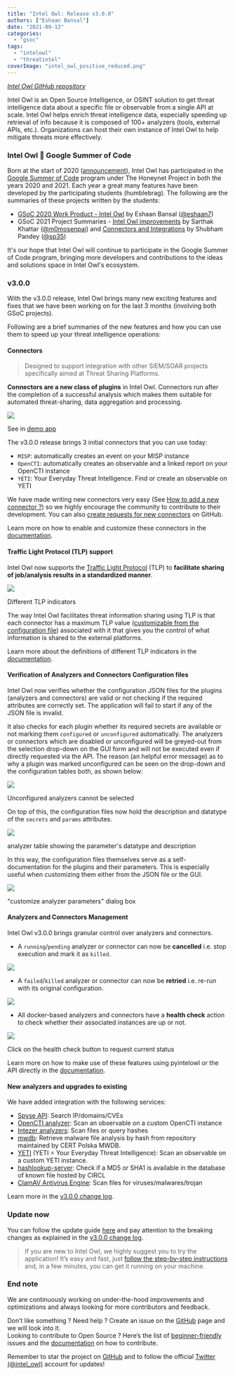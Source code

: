 ```yaml
---
title: "Intel Owl: Release v3.0.0"
authors: ["Eshaan Bansal"]
date: "2021-09-13"
categories: 
  - "gsoc"
tags: 
  - "intelowl"
  - "threatintel"
coverImage: "intel_owl_positive_reduced.png"
---
```


_[Intel Owl GitHub repository](https://github.com/intelowlproject/IntelOwl/)_

Intel Owl is an Open Source Intelligence, or OSINT solution to get threat intelligence data about a specific file or observable from a single API at scale. Intel Owl helps enrich threat intelligence data, especially speeding up retrieval of info because it is composed of 100+ analyzers (tools, external APIs, etc.). Organizations can host their own instance of Intel Owl to help mitigate threats more effectively.

### Intel Owl 🤝 Google Summer of Code

Born at the start of 2020 ([announcement](https://www.certego.net/en/news/new-year-new-tool-intel-owl/)), Intel Owl has participated in the [Google Summer of Code](https://summerofcode.withgoogle.com/) program under The Honeynet Project in both the years 2020 and 2021. Each year a great many features have been developed by the participating students (humblebrag). The following are the summaries of these projects written by the students:

- [GSoC 2020 Work Product - Intel Owl](https://www.honeynet.org/2020/08/26/gsoc-2020-work-product%e2%80%8a-%e2%80%8aintel-owl/) by Eshaan Bansal ([@eshaan7](https://github.com/eshaan7))
- GSoC 2021 Project Summaries - [Intel Owl improvements](https://www.honeynet.org/2021/08/20/gsoc-2021-project-summary-intelowl-improvements/) by Sarthak Khattar ([@m0mosenpai](https://github.com/m0mosenpai)) and [Connectors and Integrations](https://www.honeynet.org/2021/08/20/gsoc-2021-project-summary-intelowl-connectors-manager-and-integrations/) by Shubham Pandey ([@sp35](https://github.com/sp35))

It's our hope that Intel Owl will continue to participate in the Google Summer of Code program, bringing more developers and contributions to the ideas and solutions space in Intel Owl's ecosystem.

### v3.0.0

With the v3.0.0 release, Intel Owl brings many new exciting features and fixes that we have been working on for the last 3 months (involving both GSoC projects).

Following are a brief summaries of the new features and how you can use them to speed up your threat intelligence operations:

#### Connectors

> Designed to support integration with other SIEM/SOAR projects specifically aimed at Threat Sharing Platforms.

**Connectors are a new class of plugins** in Intel Owl. Connectors run after the completion of a successful analysis which makes them suitable for automated threat-sharing, data aggregation and processing.

![](images/MYJMXfj.gif)

See in [demo app](https://intelowlclient.firebaseapp.com/pages/scan/result/2)

The v3.0.0 release brings 3 initial connectors that you can use today:

- `MISP`: automatically creates an event on your MISP instance
- `OpenCTI`: automatically creates an observable and a linked report on your OpenCTI instance
- `YETI`: Your Everyday Threat Intelligence. Find or create an observable on YETI

We have made writing new connectors very easy (See [How to add a new connector ?](https://intelowl.readthedocs.io/en/develop/Contribute.html#how-to-add-a-new-connector)) so we highly encourage the community to contribute to their development. You can also [create requests for new connectors](https://github.com/intelowlproject/IntelOwl/issues/new?labels=new_connector,needs%20approval) on GitHub.

Learn more on how to enable and customize these connectors in the [documentation](https://intelowl.readthedocs.io/en/master/Usage.html#connectors-customization).

#### Traffic Light Protocol (TLP) support

Intel Owl now supports the [Traffic Light Protocol](https://en.wikipedia.org/wiki/Traffic_Light_Protocol) (TLP) to **facilitate sharing of job/analysis results in a standardized manner**.

![](images/pf1WHnn.png)

Different TLP indicators

The way Intel Owl facilitates threat information sharing using TLP is that each connector has a maximum TLP value ([customizable from the configuration file](https://intelowl.readthedocs.io/en/master/Usage.html#connectors-customization)) associated with it that gives you the control of what information is shared to the external platforms.

Learn more about the definitions of different TLP indicators in the [documentation](https://intelowl.readthedocs.io/en/master/Usage.html#tlp-support).

#### Verification of Analyzers and Connectors Configuration files

Intel Owl now verifies whether the configuration JSON files for the plugins (analyzers and connectors) are valid or not checking if the required attributes are correctly set. The application will fail to start if any of the JSON file is invalid.

It also checks for each plugin whether its required secrets are available or not marking them `configured` or `unconfigured` automatically. The analyzers or connectors which are disabled or unconfigured will be greyed-out from the selection drop-down on the GUI form and will not be executed even if directly requested via the API. The reason (an helpful error message) as to why a plugin was marked unconfigured can be seen on the drop-down and the configuration tables both, as shown below:

![](images/ZnwQPSb.png)

Unconfigured analyzers cannot be selected

On top of this, the configuration files now hold the description and datatype of the `secrets` and `params` attributes.

![](images/5ACDWm0.png)

analyzer table showing the parameter's datatype and description

In this way, the configuration files themselves serve as a self-documentation for the plugins and their parameters. This is especially useful when customizing them either from the JSON file or the GUI.

![](images/5Uub0Jj.png)

"customize analyzer parameters" dialog box

#### Analyzers and Connectors Management

Intel Owl v3.0.0 brings granular control over analyzers and connectors.

- A `running`/`pending` analyzer or connector can now be **cancelled** i.e. stop execution and mark it as `killed`.

![](images/D70MwRT.gif)

- A `failed`/`killed` analyzer or connector can now be **retried** i.e. re-run with its original configuration.

![](images/uJy5rYN.gif)

- All docker-based analyzers and connectors have a **health check** action to check whether their associated instances are up or not.

![](images/VI0d6wz.gif)

Click on the health check button to request current status

Learn more on how to make use of these features using pyintelowl or the API directly in the [documentation](https://intelowl.readthedocs.io/en/latest/Usage.html#managing-analyzers-and-connectors).

#### New analyzers and upgrades to existing

We have added integration with the following services:

- [Spyse API](https://spyse.com/api): Search IP/domains/CVEs
- [OpenCTI analyzer](https://www.opencti.io/en/): Scan an observable on a custom OpenCTI instance
- [Intezer analyzers](https://analyze.intezer.com/): Scan files or query hashes
- [mwdb](https://mwdb.readthedocs.io/en/latest/): Retrieve malware file analysis by hash from repository maintained by CERT Polska MWDB.
- [YETI](https://yeti-platform.github.io/) (YETI = Your Everyday Threat Intelligence): Scan an observable on a custom YETI instance.
- [hashlookup-server](https://github.com/adulau/hashlookup-server): Check if a MD5 or SHA1 is available in the database of known file hosted by CIRCL
- [ClamAV Antivirus Engine](https://docs.clamav.net/): Scan files for viruses/malwares/trojan

Learn more in the [v3.0.0 change log](https://github.com/intelowlproject/IntelOwl/blob/master/.github/CHANGELOG.md#v300).

### Update now

You can follow the update guide [here](https://intelowl.readthedocs.io/en/latest/Installation.html#update-to-the-most-recent-version) and pay attention to the breaking changes as explained in the [v3.0.0 change log](https://github.com/intelowlproject/IntelOwl/blob/master/.github/CHANGELOG.md#v300).

> If you are new to Intel Owl, we highly suggest you to try the application! It’s easy and fast, just [follow the step-by-step instructions](https://intelowl.readthedocs.io/en/latest/Installation.html) and, in a few minutes, you can get it running on your machine.

### End note

We are continuously working on under-the-hood improvements and optimizations and always looking for more contributors and feedback.

Don’t like something ? Need help ? Create an issue on the [GitHub](https://github.com/intelowlproject/IntelOwl/) page and we will look into it.  
Looking to contribute to Open Source ? Here’s the list of [beginner-friendly](https://github.com/intelowlproject/IntelOwl/issues?q=is%3Aopen+is%3Aissue+label%3Abeginner-friendly) issues and the [documentation](https://intelowl.readthedocs.io/en/latest/Contribute.html) on how to contribute.

Remember to star the project on [GitHub](https://github.com/intelowlproject/IntelOwl) and to follow the official [Twitter (@intel\_owl)](https://twitter.com/intel_owl) account for updates!
